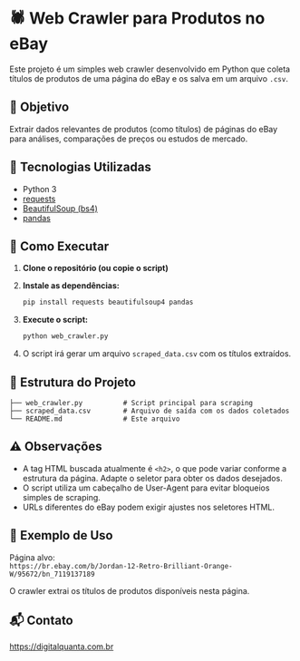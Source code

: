 # 🕷️ Web Crawler para Produtos no eBay

Este projeto é um simples web crawler desenvolvido em Python que coleta títulos de produtos de uma página do eBay e os salva em um arquivo `.csv`.

## 📌 Objetivo

Extrair dados relevantes de produtos (como títulos) de páginas do eBay para análises, comparações de preços ou estudos de mercado.

## 🧰 Tecnologias Utilizadas

- Python 3
- [requests](https://docs.python-requests.org/)
- [BeautifulSoup (bs4)](https://www.crummy.com/software/BeautifulSoup/)
- [pandas](https://pandas.pydata.org/)

## 🚀 Como Executar

1. **Clone o repositório (ou copie o script)**

2. **Instale as dependências:**
   ```bash
   pip install requests beautifulsoup4 pandas
   ```

3. **Execute o script:**
   ```bash
   python web_crawler.py
   ```

4. O script irá gerar um arquivo `scraped_data.csv` com os títulos extraídos.

## 📁 Estrutura do Projeto

```
├── web_crawler.py          # Script principal para scraping
├── scraped_data.csv        # Arquivo de saída com os dados coletados
└── README.md               # Este arquivo
```

## ⚠️ Observações

- A tag HTML buscada atualmente é `<h2>`, o que pode variar conforme a estrutura da página. Adapte o seletor para obter os dados desejados.
- O script utiliza um cabeçalho de User-Agent para evitar bloqueios simples de scraping.
- URLs diferentes do eBay podem exigir ajustes nos seletores HTML.

## 📌 Exemplo de Uso

Página alvo:  
`https://br.ebay.com/b/Jordan-12-Retro-Brilliant-Orange-W/95672/bn_7119137189`

O crawler extrai os títulos de produtos disponíveis nesta página.

## 📬 Contato

https://digitalquanta.com.br

